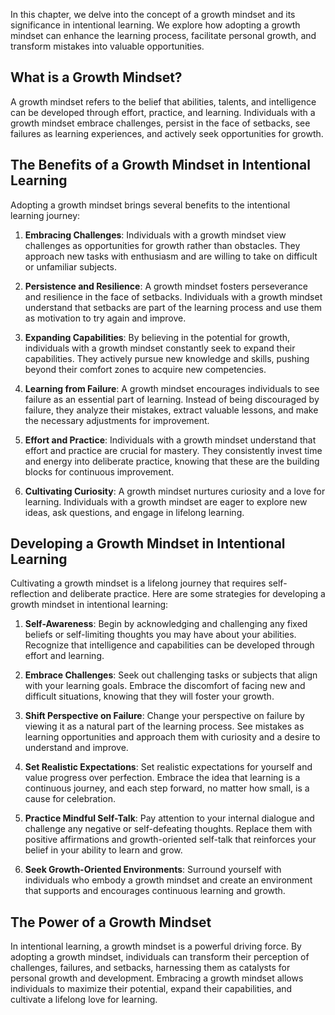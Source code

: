 
In this chapter, we delve into the concept of a growth mindset and its significance in intentional learning. We explore how adopting a growth mindset can enhance the learning process, facilitate personal growth, and transform mistakes into valuable opportunities.

**What is a Growth Mindset?**
-----------------------------

A growth mindset refers to the belief that abilities, talents, and intelligence can be developed through effort, practice, and learning. Individuals with a growth mindset embrace challenges, persist in the face of setbacks, see failures as learning experiences, and actively seek opportunities for growth.

**The Benefits of a Growth Mindset in Intentional Learning**
------------------------------------------------------------

Adopting a growth mindset brings several benefits to the intentional learning journey:

1. **Embracing Challenges**: Individuals with a growth mindset view challenges as opportunities for growth rather than obstacles. They approach new tasks with enthusiasm and are willing to take on difficult or unfamiliar subjects.

2. **Persistence and Resilience**: A growth mindset fosters perseverance and resilience in the face of setbacks. Individuals with a growth mindset understand that setbacks are part of the learning process and use them as motivation to try again and improve.

3. **Expanding Capabilities**: By believing in the potential for growth, individuals with a growth mindset constantly seek to expand their capabilities. They actively pursue new knowledge and skills, pushing beyond their comfort zones to acquire new competencies.

4. **Learning from Failure**: A growth mindset encourages individuals to see failure as an essential part of learning. Instead of being discouraged by failure, they analyze their mistakes, extract valuable lessons, and make the necessary adjustments for improvement.

5. **Effort and Practice**: Individuals with a growth mindset understand that effort and practice are crucial for mastery. They consistently invest time and energy into deliberate practice, knowing that these are the building blocks for continuous improvement.

6. **Cultivating Curiosity**: A growth mindset nurtures curiosity and a love for learning. Individuals with a growth mindset are eager to explore new ideas, ask questions, and engage in lifelong learning.

**Developing a Growth Mindset in Intentional Learning**
-------------------------------------------------------

Cultivating a growth mindset is a lifelong journey that requires self-reflection and deliberate practice. Here are some strategies for developing a growth mindset in intentional learning:

1. **Self-Awareness**: Begin by acknowledging and challenging any fixed beliefs or self-limiting thoughts you may have about your abilities. Recognize that intelligence and capabilities can be developed through effort and learning.

2. **Embrace Challenges**: Seek out challenging tasks or subjects that align with your learning goals. Embrace the discomfort of facing new and difficult situations, knowing that they will foster your growth.

3. **Shift Perspective on Failure**: Change your perspective on failure by viewing it as a natural part of the learning process. See mistakes as learning opportunities and approach them with curiosity and a desire to understand and improve.

4. **Set Realistic Expectations**: Set realistic expectations for yourself and value progress over perfection. Embrace the idea that learning is a continuous journey, and each step forward, no matter how small, is a cause for celebration.

5. **Practice Mindful Self-Talk**: Pay attention to your internal dialogue and challenge any negative or self-defeating thoughts. Replace them with positive affirmations and growth-oriented self-talk that reinforces your belief in your ability to learn and grow.

6. **Seek Growth-Oriented Environments**: Surround yourself with individuals who embody a growth mindset and create an environment that supports and encourages continuous learning and growth.

**The Power of a Growth Mindset**
---------------------------------

In intentional learning, a growth mindset is a powerful driving force. By adopting a growth mindset, individuals can transform their perception of challenges, failures, and setbacks, harnessing them as catalysts for personal growth and development. Embracing a growth mindset allows individuals to maximize their potential, expand their capabilities, and cultivate a lifelong love for learning.
